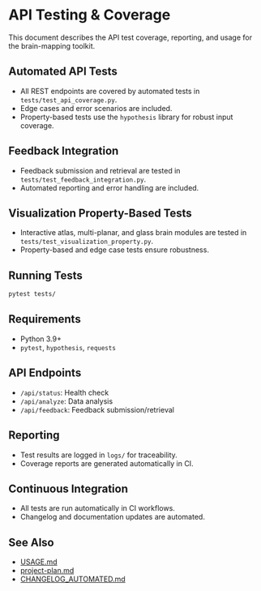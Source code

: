# API Testing & Coverage

This document describes the API test coverage, reporting, and usage for the brain-mapping toolkit.

## Automated API Tests
- All REST endpoints are covered by automated tests in `tests/test_api_coverage.py`.
- Edge cases and error scenarios are included.
- Property-based tests use the `hypothesis` library for robust input coverage.

## Feedback Integration
- Feedback submission and retrieval are tested in `tests/test_feedback_integration.py`.
- Automated reporting and error handling are included.

## Visualization Property-Based Tests
- Interactive atlas, multi-planar, and glass brain modules are tested in `tests/test_visualization_property.py`.
- Property-based and edge case tests ensure robustness.

## Running Tests
```bash
pytest tests/
```

## Requirements
- Python 3.9+
- `pytest`, `hypothesis`, `requests`

## API Endpoints
- `/api/status`: Health check
- `/api/analyze`: Data analysis
- `/api/feedback`: Feedback submission/retrieval

## Reporting
- Test results are logged in `logs/` for traceability.
- Coverage reports are generated automatically in CI.

## Continuous Integration
- All tests are run automatically in CI workflows.
- Changelog and documentation updates are automated.

## See Also
- [USAGE.md](USAGE.md)
- [project-plan.md](project-plan.md)
- [CHANGELOG_AUTOMATED.md](../logs/CHANGELOG_AUTOMATED.md)

